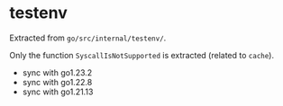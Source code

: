 # testenv

Extracted from `go/src/internal/testenv/`.

Only the function `SyscallIsNotSupported` is extracted (related to `cache`).

- sync with go1.23.2
- sync with go1.22.8
- sync with go1.21.13
